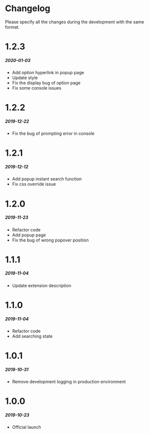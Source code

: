 # Changelog
Please specify all the changes during the development with the same format.

# 1.2.3
##### _2020-01-03_
- Add option hyperlink in popup page
- Update style
- Fix the display bug of option page
- Fix some console issues

# 1.2.2
##### _2019-12-22_
- Fix the bug of prompting error in console

# 1.2.1
##### _2019-12-12_
- Add popup instant search function
- Fix css override issue

# 1.2.0
##### _2019-11-23_
- Refactor code
- Add popup page
- Fix the bug of wrong popover position 

# 1.1.1
##### _2019-11-04_
- Update extension description

# 1.1.0
##### _2019-11-04_
- Refactor code
- Add searching state

# 1.0.1
##### _2019-10-31_
- Remove development logging in production environment

# 1.0.0
##### _2019-10-23_
- Official launch